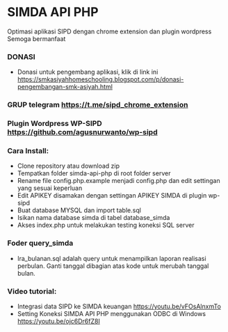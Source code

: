 # SIMDA API PHP

Optimasi aplikasi SIPD dengan chrome extension dan plugin wordpress Semoga bermanfaat

### DONASI
- Donasi untuk pengembang aplikasi, klik di link ini https://smkasiyahhomeschooling.blogspot.com/p/donasi-pengembangan-smk-asiyah.html

### GRUP telegram https://t.me/sipd_chrome_extension

### Plugin Wordpress WP-SIPD https://github.com/agusnurwanto/wp-sipd

### Cara Install:
- Clone repository atau download zip
- Tempatkan folder simda-api-php di root folder server
- Rename file config.php.example menjadi config.php dan edit settingan yang sesuai keperluan
- Edit APIKEY disamakan dengan settingan APIKEY SIMDA di plugin wp-sipd
- Buat database MYSQL dan import table.sql
- Isikan nama database simda di tabel database_simda
- Akses index.php untuk melakukan testing koneksi SQL server

### Foder query_simda
- lra_bulanan.sql adalah query untuk menampilkan laporan realisasi perbulan. Ganti tanggal dibagian atas kode untuk merubah tanggal bulan.

### Video tutorial:
- Integrasi data SIPD ke SIMDA keuangan https://youtu.be/vFOsAlnxmTo
- Setting Koneksi SIMDA API PHP menggunakan ODBC di Windows https://youtu.be/ojc6Dr6fZ8I

